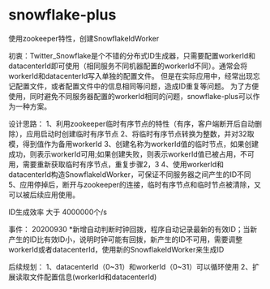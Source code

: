 # snowflake-plus
使用zookeeper特性，创建SnowflakeIdWorker

初衷：Twitter_Snowflake是个不错的分布式ID生成器，只需要配置workerId和datacenterId即可使用（相同服务不同机器配置的workerId不同）。通常会将workerId和datacenterId写入单独的配置文件。
但是在实际应用中，经常出现忘记配置文件，或者配置文件中的信息相同等问题，造成ID重复等问题。
为了方便使用，同时避免不同服务器配置的workerId相同的问题，snowflake-plus可以作为一种方案。

设计思路：
1、利用zookeeper临时有序节点的特性（有序，客户端断开后自动删除），应用启动时创建临时有序节点
2、将临时有序节点转换为整数，并对32取模，得到值作为备用workerId
3、创建名称为workerId值的临时节点，如果创建成功，则表示workerId可用;如果创建失败，则表示workerId值已被占用，不可用，需要重新获取临时有序节点，重复步骤2，3
4、使用workerId和datacenterId构造SnowflakeIdWorker，可保证不同服务器之间产生的ID不同
5、应用停掉后，断开与zookeeper的连接，临时有序节点和临时节点被清除，又可以被后续应用使用。

ID生成效率  大于 4000000个/s

事件：
20200930
*新增自动判断时钟回拨，程序自动记录最新的有效ID；当新产生的ID比有效ID小，说明时钟可能有回拨，新产生的ID不可用，需要调整workerId或者datacenterId，使用新的SnowflakeIdWorker来生成ID

后续规划：
1、datacenterId（0~31）和workerId（0~31）可以循环使用
2、扩展读取文件配置信息(workerId和datacenterId)
